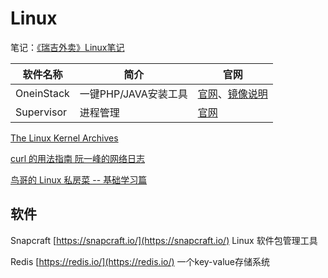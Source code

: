 # Linux

笔记：[《瑞吉外卖》Linux笔记](../reggie-linux/index.md)

| 软件名称 | 简介 | 官网
| - | - | -
OneinStack | 一键PHP/JAVA安装工具 | [官网](https://oneinstack.com/)、[镜像说明](https://oneinstack.com/docs/lnmpstack-image-guide/)
Supervisor| 进程管理 | [官网](http://supervisord.org/index.html)


[The Linux Kernel Archives](https://www.kernel.org/)

[curl 的用法指南 阮一峰的网络日志](http://www.ruanyifeng.com/blog/2019/09/curl-reference.html)

[鸟哥的 Linux 私房菜 -- 基础学习篇](http://cn.linux.vbird.org/linux_basic/linux_basic.php)

## 软件

Snapcraft [https://snapcraft.io/](https://snapcraft.io/) Linux 软件包管理工具

Redis [https://redis.io/](https://redis.io/) 一个key-value存储系统
